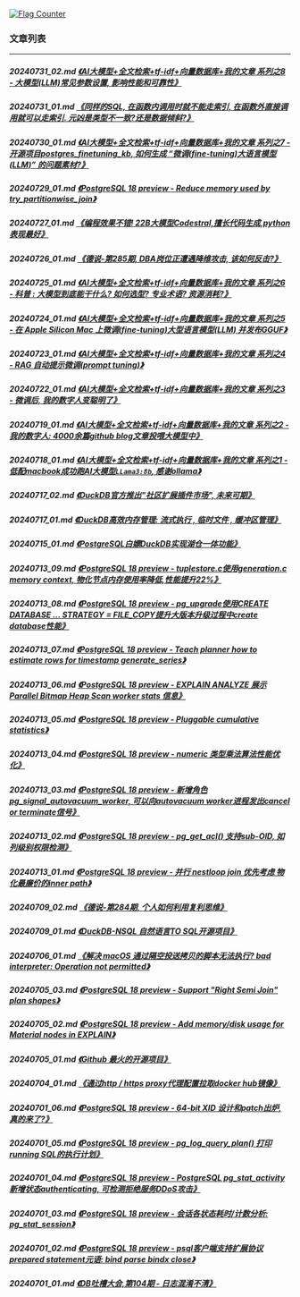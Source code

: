 <a rel="nofollow" href="http://info.flagcounter.com/h9V1"  ><img src="http://s03.flagcounter.com/count/h9V1/bg_FFFFFF/txt_000000/border_CCCCCC/columns_2/maxflags_12/viewers_0/labels_0/pageviews_0/flags_0/"  alt="Flag Counter"  border="0"  ></a>  
  
### 文章列表  
----  
##### 20240731_02.md   [《AI大模型+全文检索+tf-idf+向量数据库+我的文章 系列之8 - 大模型(LLM)常见参数设置, 影响性能和可靠性》](20240731_02.md)  
##### 20240731_01.md   [《同样的SQL, 在函数内调用时就不能走索引, 在函数外直接调用就可以走索引. 元凶是类型不一致?还是数据倾斜?》](20240731_01.md)  
##### 20240730_01.md   [《AI大模型+全文检索+tf-idf+向量数据库+我的文章 系列之7 - 开源项目postgres_finetuning_kb, 如何生成 “微调(fine-tuning)大语言模型(LLM)” 的问题素材?》](20240730_01.md)  
##### 20240729_01.md   [《PostgreSQL 18 preview - Reduce memory used by try_partitionwise_join》](20240729_01.md)  
##### 20240727_01.md   [《编程效果不错! 22B大模型Codestral,擅长代码生成,python表现最好》](20240727_01.md)  
##### 20240726_01.md   [《德说-第285期, DBA岗位正遭遇降维攻击, 该如何反击?》](20240726_01.md)  
##### 20240725_01.md   [《AI大模型+全文检索+tf-idf+向量数据库+我的文章 系列之6 - 科普 : 大模型到底能干什么? 如何选型? 专业术语? 资源消耗?》](20240725_01.md)  
##### 20240724_01.md   [《AI大模型+全文检索+tf-idf+向量数据库+我的文章 系列之5 - 在 Apple Silicon Mac 上微调(fine-tuning)大型语言模型(LLM) 并发布GGUF》](20240724_01.md)  
##### 20240723_01.md   [《AI大模型+全文检索+tf-idf+向量数据库+我的文章 系列之4 - RAG 自动提示微调(prompt tuning)》](20240723_01.md)  
##### 20240722_01.md   [《AI大模型+全文检索+tf-idf+向量数据库+我的文章 系列之3 - 微调后, 我的数字人变聪明了》](20240722_01.md)  
##### 20240719_01.md   [《AI大模型+全文检索+tf-idf+向量数据库+我的文章 系列之2 - 我的数字人: 4000余篇github blog文章投喂大模型中》](20240719_01.md)  
##### 20240718_01.md   [《AI大模型+全文检索+tf-idf+向量数据库+我的文章 系列之1 - 低配macbook成功跑AI大模型`LLama3:8b`, 感谢ollama》](20240718_01.md)  
##### 20240717_02.md   [《DuckDB官方推出"社区扩展插件市场", 未来可期》](20240717_02.md)  
##### 20240717_01.md   [《DuckDB高效内存管理: 流式执行 , 临时文件 , 缓冲区管理》](20240717_01.md)  
##### 20240715_01.md   [《PostgreSQL白嫖DuckDB实现湖仓一体功能》](20240715_01.md)  
##### 20240713_09.md   [《PostgreSQL 18 preview - tuplestore.c使用generation.c memory context, 物化节点内存使用率降低,性能提升22%》](20240713_09.md)  
##### 20240713_08.md   [《PostgreSQL 18 preview - pg_upgrade使用CREATE DATABASE ... STRATEGY = FILE_COPY提升大版本升级过程中create database性能》](20240713_08.md)  
##### 20240713_07.md   [《PostgreSQL 18 preview - Teach planner how to estimate rows for timestamp generate_series》](20240713_07.md)  
##### 20240713_06.md   [《PostgreSQL 18 preview - EXPLAIN ANALYZE 展示 Parallel Bitmap Heap Scan worker stats 信息》](20240713_06.md)  
##### 20240713_05.md   [《PostgreSQL 18 preview - Pluggable cumulative statistics》](20240713_05.md)  
##### 20240713_04.md   [《PostgreSQL 18 preview - numeric 类型乘法算法性能优化》](20240713_04.md)  
##### 20240713_03.md   [《PostgreSQL 18 preview - 新增角色pg_signal_autovacuum_worker, 可以向autovacuum worker进程发出cancel or terminate信号》](20240713_03.md)  
##### 20240713_02.md   [《PostgreSQL 18 preview - pg_get_acl() 支持sub-OID, 如列级别权限检测》](20240713_02.md)  
##### 20240713_01.md   [《PostgreSQL 18 preview - 并行 nestloop join 优先考虑 物化最廉价的inner path》](20240713_01.md)  
##### 20240709_02.md   [《德说-第284期, 个人如何利用复利思维》](20240709_02.md)  
##### 20240709_01.md   [《DuckDB-NSQL 自然语言TO SQL开源项目》](20240709_01.md)  
##### 20240706_01.md   [《解决 macOS 通过隔空投送拷贝的脚本无法执行? bad interpreter: Operation not permitted》](20240706_01.md)  
##### 20240705_03.md   [《PostgreSQL 18 preview - Support "Right Semi Join" plan shapes》](20240705_03.md)  
##### 20240705_02.md   [《PostgreSQL 18 preview - Add memory/disk usage for Material nodes in EXPLAIN》](20240705_02.md)  
##### 20240705_01.md   [《Github 最火的开源项目》](20240705_01.md)  
##### 20240704_01.md   [《通过http / https proxy代理配置拉取docker hub镜像》](20240704_01.md)  
##### 20240701_06.md   [《PostgreSQL 18 preview - 64-bit XID 设计和patch出炉, 真的来了?》](20240701_06.md)  
##### 20240701_05.md   [《PostgreSQL 18 preview - pg_log_query_plan() 打印running SQL的执行计划》](20240701_05.md)  
##### 20240701_04.md   [《PostgreSQL 18 preview - PostgreSQL pg_stat_activity新增状态authenticating, 可检测拒绝服务DDoS攻击》](20240701_04.md)  
##### 20240701_03.md   [《PostgreSQL 18 preview - 会话各状态耗时/计数分析: pg_stat_session》](20240701_03.md)  
##### 20240701_02.md   [《PostgreSQL 18 preview - psql客户端支持扩展协议prepared statement元语: bind parse bindx close》](20240701_02.md)  
##### 20240701_01.md   [《DB吐槽大会,第104期 - 日志混淆不清》](20240701_01.md)  
